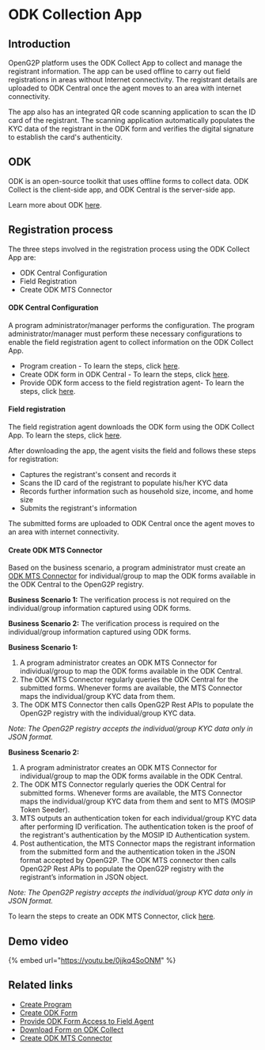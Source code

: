 # ODK Collection App

## Introduction

OpenG2P platform uses the ODK Collect App to collect and manage the registrant information. The app can be used offline to carry out field registrations in areas without Internet connectivity. The registrant details are uploaded to ODK Central once the agent moves to an area with internet connectivity.

The app also has an integrated QR code scanning application to scan the ID card of the registrant. The scanning application automatically populates the KYC data of the registrant in the ODK form and verifies the digital signature to establish the card's authenticity.

## ODK

ODK is an open-source toolkit that uses offline forms to collect data. ODK Collect is the client-side app, and ODK Central is the server-side app.

Learn more about ODK [here](https://docs.getodk.org/).

## Registration process

The three steps involved in the registration process using the ODK Collect App are:

* ODK Central Configuration
* Field Registration
* Create ODK MTS Connector

#### ODK Central Configuration

A program administrator/manager performs the configuration.  The program administrator/manager must perform these necessary configurations to enable the field registration agent to collect information on the ODK Collect App.

* Program creation - To learn the steps, click [here](../../../user-guides/platform-guides/eligibility-and-program-enrollment/program/create-a-program.md).
* Create ODK form in ODK Central - To learn the steps, click [here](../../../user-guides/platform-guides/registration/odk/create-odk-form.md).
* Provide ODK form access to the field registration agent- To learn the steps, click [here](../../../user-guides/platform-guides/registration/odk/provide-form-access-to-field-agent.md).

#### Field registration

The field registration agent downloads the ODK form using the ODK Collect App. To learn the steps, click [here](../../../user-guides/platform-guides/registration/odk/download-form-on-odk-collect.md).

After downloading the app, the agent visits the field and follows these steps for registration:

* Captures the registrant's consent and records it
* Scans the ID card of the registrant to populate his/her KYC data
* Records further information such as household size, income, and home size
* Submits the registrant's information

The submitted forms are uploaded to ODK Central once the agent moves to an area with internet connectivity.

#### Create ODK MTS Connector

Based on the business scenario, a program administrator must create an [ODK MTS Connector](broken-reference) for individual/group to map the ODK forms available in the  ODK Central to the OpenG2P registry.&#x20;

**Business Scenario 1:** The verification process is not required on the individual/group information captured using ODK forms.

**Business Scenario 2:** The verification process is required on the individual/group information captured using ODK forms.

**Business Scenario 1:**

1. A program administrator creates an ODK MTS Connector for individual/group to map the ODK forms available in the ODK Central.
2. The ODK MTS Connector regularly queries the ODK Central for the submitted forms. Whenever forms are available, the MTS Connector maps the individual/group KYC data from them.
3. The ODK MTS Connector then calls OpenG2P Rest APIs to populate the OpenG2P registry with the individual/group KYC data.&#x20;

&#x20;      _Note: The OpenG2P registry accepts the individual/group KYC data only in JSON format._

**Business Scenario 2:**

1. A program administrator creates an ODK MTS Connector for individual/group to map the ODK forms available in the ODK Central.
2. The ODK MTS Connector regularly queries the ODK Central for submitted forms. Whenever forms are available, the MTS Connector maps the individual/group KYC data from them and sent to MTS (MOSIP Token Seeder).
3. MTS outputs an authentication token for each individual/group KYC data after performing ID verification. The authentication token is the proof of the registrant's authentication by the MOSIP ID Authentication system.
4. Post authentication, the MTS Connector maps the registrant information from the submitted form and the authentication token in the JSON format accepted by OpenG2P. The ODK MTS connector then calls OpenG2P Rest APIs to populate the OpenG2P registry with the registrant’s information in JSON object.&#x20;

&#x20;      _Note: The OpenG2P registry accepts the individual/group KYC data only in JSON format._

To learn the steps to create an ODK MTS Connector, click [here](../../../user-guides/platform-guides/eligibility-and-program-enrollment/mts-connector/create-mts-connector/create-odk-mts-connector.md).

## Demo video

{% embed url="https://youtu.be/0jjkq4SoONM" %}

## Related links

* [Create Program](../../../user-guides/platform-guides/eligibility-and-program-enrollment/program/create-a-program.md)
* [Create ODK Form](../../../user-guides/platform-guides/registration/odk/create-odk-form.md)
* [Provide ODK Form Access to Field Agent](../../../user-guides/platform-guides/registration/odk/provide-form-access-to-field-agent.md)
* [Download Form on ODK Collect](../../../user-guides/platform-guides/registration/odk/download-form-on-odk-collect.md)
* [Create ODK MTS Connector](../../../user-guides/platform-guides/eligibility-and-program-enrollment/mts-connector/create-mts-connector/create-odk-mts-connector.md)
